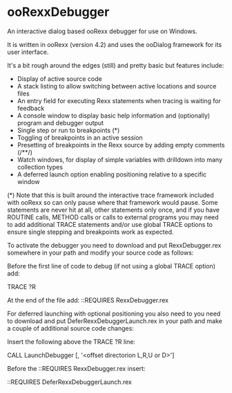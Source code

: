 # ooRexxDebugger

An interactive dialog based ooRexx debugger for use on Windows.

It is written in ooRexx (version 4.2) and uses the ooDialog framework for its user interface.

It's a bit rough around the edges (still) and pretty basic but features include:

- Display of active source code
- A stack listing to allow switching between active locations and source files
- An entry field for executing Rexx statements when tracing is waiting for feedback
- A console window to display basic help information and (optionally) program and debugger output 
- Single step or run to breakpoints (*)
- Toggling of breakpoints in an active session
- Presetting of breakpoints in the Rexx source by adding  empty comments (/**/)
- Watch windows, for display of simple variables with drilldown into many collection types
- A deferred launch option enabling positioning relative to a specific window

(*) Note that this is built around the interactive trace framework included with ooRexx so can only pause
where that framework would pause. Some statements are never hit at all, other statements only once, 
and if you have ROUTINE calls, METHOD calls or calls to external programs you may need to add additional 
TRACE statements and/or use global TRACE options to ensure single stepping and breakpoints work as expected.

To  activate the debugger you need to download and put RexxDebugger.rex somewhere in your path
and modify your source code as follows:

Before the first line of code to debug (if not using a global TRACE option) add:
  
TRACE ?R
  
At the end of the file add:
::REQUIRES RexxDebugger.rex
  
For deferred launching with optional positioning you also need to you need to download and put
DeferRexxDebuggerLaunch.rex in your path and make a couple of additional source code changes:

Insert the following above the TRACE ?R line:

CALL LaunchDebugger [<parentWindowName>, '<offset directorion L,R,U or D>']

Before the ::REQUIRES RexxDebugger.rex insert:

::REQUIRES DeferRexxDebuggerLaunch.rex
